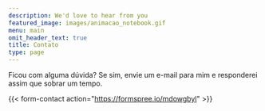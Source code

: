 ```yaml
---
description: We'd love to hear from you
featured_image: images/animacao_notebook.gif
menu: main
omit_header_text: true
title: Contato
type: page
---
```


Ficou com alguma dúvida? Se sim, envie um e-mail para mim e responderei assim que sobrar um tempo.

{{< form-contact action="https://formspree.io/mdowgbyl"  >}}
